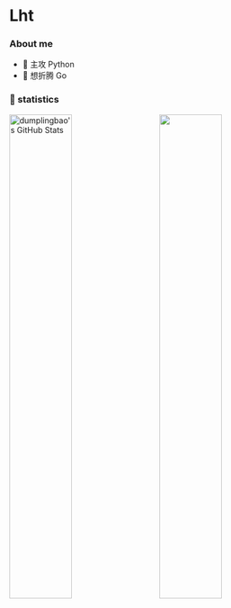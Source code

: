 <h1 align="left">Lht</h1>

### About me

- 🔭 主攻 Python
- 🌱 想折腾 Go


### 🙈 statistics

<p>
  <img align="left" width="47%" src="https://github-readme-stats.vercel.app/api?username=Prolht&&show_icons=true&theme=radical&line_height=27&v=5&count_private=true" alt="dumplingbao's GitHub Stats" />
  <img align="right" width="47%" src="https://github-readme-stats.vercel.app/api/top-langs/?username=Prolht&theme=radical&layout=compact" />
</p>

